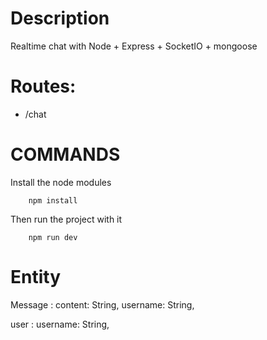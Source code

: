 # Description 

Realtime chat with Node + Express + SocketIO + mongoose

# Routes: 

- /chat

# COMMANDS

Install the node modules 

```console
    npm install
```

Then run the project with it

```console
    npm run dev
```

# Entity

Message :
    content: String,
    username: String,

user :
    username: String,



  
  
  
  
  
